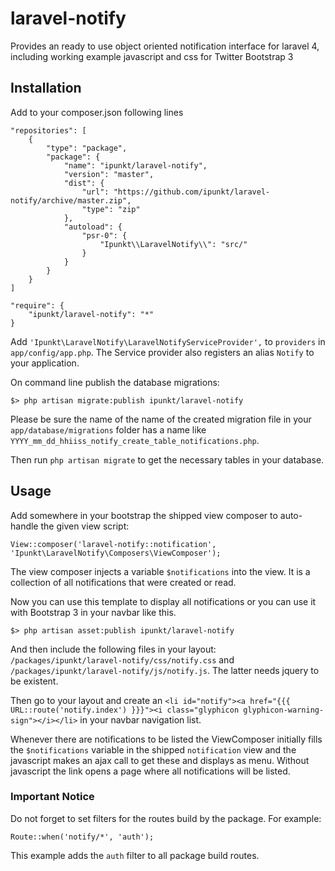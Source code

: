 # laravel-notify

Provides an ready to use object oriented notification interface for laravel 4, including working example javascript and css for Twitter Bootstrap 3

## Installation

Add to your composer.json following lines

	"repositories": [
		{
			"type": "package",
			"package": {
				"name": "ipunkt/laravel-notify",
				"version": "master",
				"dist": {
					"url": "https://github.com/ipunkt/laravel-notify/archive/master.zip",
					"type": "zip"
				},
				"autoload": {
					"psr-0": {
						"Ipunkt\\LaravelNotify\\": "src/"
					}
				}
			}
		}
	]

	"require": {
		"ipunkt/laravel-notify": "*"
	}

Add `'Ipunkt\LaravelNotify\LaravelNotifyServiceProvider',` to `providers` in `app/config/app.php`.
The Service provider also registers an alias `Notify` to your application.

On command line publish the database migrations:

	$> php artisan migrate:publish ipunkt/laravel-notify

Please be sure the name of the name of the created migration file in your `app/database/migrations` folder has a name
 like `YYYY_mm_dd_hhiiss_notify_create_table_notifications.php`.

Then run `php artisan migrate` to get the necessary tables in your database.

## Usage

Add somewhere in your bootstrap the shipped view composer to auto-handle the given view script:

	View::composer('laravel-notify::notification', 'Ipunkt\LaravelNotify\Composers\ViewComposer');

The view composer injects a variable `$notifications` into the view. It is a collection of all notifications that
	were created or read.

Now you can use this template to display all notifications or you can use it with Bootstrap 3 in your navbar like
	this.

	$> php artisan asset:publish ipunkt/laravel-notify

And then include the following files in your layout: `/packages/ipunkt/laravel-notify/css/notify.css` and
	`/packages/ipunkt/laravel-notify/js/notify.js`. The latter needs jquery to be existent.

Then go to your layout and create an `<li id="notify"><a href="{{{ URL::route('notify.index') }}}"><i class="glyphicon glyphicon-warning-sign"></i></li>`
	in your navbar navigation list.

Whenever there are notifications to be listed the ViewComposer initially fills the `$notifications` variable in the
	shipped `notification` view and the javascript makes an ajax call to get these and displays as menu. Without
	javascript the link opens a page where all notifications will be listed.


### Important Notice

Do not forget to set filters for the routes build by the package.
For example:

	Route::when('notify/*', 'auth');

This example adds the `auth` filter to all package build routes.
